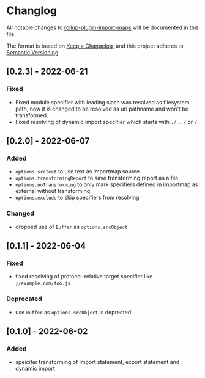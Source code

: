 # Changlog

All notable changes to [rollup-plugin-import-maps](https://www.npmjs.com/package/rollup-plugin-import-maps) will be documented in this file.

The format is based on [Keep a Changelog](https://keepachangelog.com/en/1.0.0/), and this project adheres to [Semantic Versioning](https://semver.org/spec/v2.0.0.html).



## [0.2.3] - 2022-06-21

### Fixed

+ Fixed module specifier with leading slash was resolved as filesystem path, now it is changed to be resolved as url pathname and won't be transformed.
+ Fixed resolving of dynamic import specifier which starts with `./` `../` or `/`



## [0.2.0] - 2022-06-07

### Added

+ `options.srcText` to use text as importmap source
+ `options.transformingReport` to save transforming report as a file
+ `options.noTransforming` to only mark specifiers defined in importmap as external without transforming
+ `options.exclude` to skip specifiers from resolving

### Changed

+ dropped use of `Buffer` as `options.srcObject`



## [0.1.1] - 2022-06-04

### Fixed

+ fixed resolving of protocol-relative target specifier like `//example.com/foo.js`

### Deprecated

+ use `Buffer` as `options.srcObject` is deprected



## [0.1.0] - 2022-06-02

### Added

+ speicifer transforming of import statement, export statement and dynamic import
